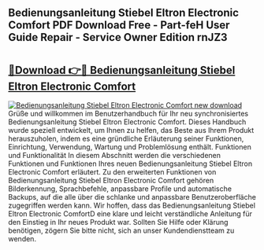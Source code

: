 ## Bedienungsanleitung Stiebel Eltron Electronic Comfort PDF Download Free - Part-feH User Guide Repair - Service Owner Edition rnJZ3

# <h2><a href="http://df2axc.blite.top/?on=Bedienungsanleitung+Stiebel+Eltron+Electronic+Comfort">🔗Download 👉🔴 Bedienungsanleitung Stiebel Eltron Electronic Comfort</a></h2>

[![Bedienungsanleitung Stiebel Eltron Electronic Comfort new download](https://i.imgur.com/lujVjoI.png)](http://df2axc.blite.top/?on=Bedienungsanleitung+Stiebel+Eltron+Electronic+Comfort)
Grüße und willkommen im Benutzerhandbuch für Ihr neu synchronisiertes Bedienungsanleitung Stiebel Eltron Electronic Comfort. Dieses Handbuch wurde speziell entwickelt, um Ihnen zu helfen, das Beste aus Ihrem Produkt herauszuholen, indem es eine gründliche Erläuterung seiner Funktionen, Einrichtung, Verwendung, Wartung und Problemlösung enthält. Funktionen und Funktionalität In diesem Abschnitt werden die verschiedenen Funktionen und Funktionen Ihres neuen Bedienungsanleitung Stiebel Eltron Electronic Comfort erläutert. Zu den erweiterten Funktionen von Bedienungsanleitung Stiebel Eltron Electronic Comfort gehören Bilderkennung, Sprachbefehle, anpassbare Profile und automatische Backups, auf die alle über die schlanke und anpassbare Benutzeroberfläche zugegriffen werden kann. Wir hoffen, dass das Bedienungsanleitung Stiebel Eltron Electronic ComfortD eine klare und leicht verständliche Anleitung für den Einstieg in Ihr neues Produkt war. Sollten Sie Hilfe oder Klärung benötigen, zögern Sie bitte nicht, sich an unser Kundendienstteam zu wenden.
